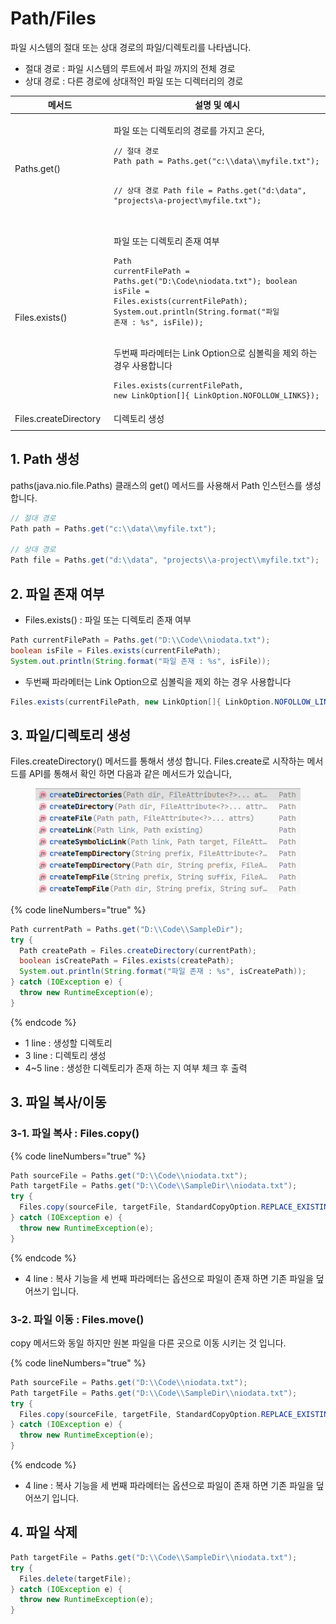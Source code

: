 # Path/Files

파일 시스템의 절대 또는 상대 경로의 파일/디렉토리를 나타냅니다.&#x20;

* 절대 경로 : 파일 시스템의 루트에서 파일 까지의 전체 경로
* 상대 경로 : 다른 경로에 상대적인 파일 또는 디렉터리의 경로

<table><thead><tr><th width="144">메서드</th><th>설명 및 예시</th></tr></thead><tbody><tr><td>Paths.get()</td><td><p>파일 또는 디렉토리의 경로를 가지고 온다,</p><pre class="language-java"><code class="lang-java">// 절대 경로
Path path = Paths.get("c:\\data\\myfile.txt");

// 상대 경로
Path file = Paths.get("d:\\data", "projects\\a-project\\myfile.txt");
</code></pre></td></tr><tr><td>Files.exists()</td><td><p>파일  또는 디렉토리 존재 여부 </p><pre class="language-java"><code class="lang-java">Path currentFilePath = Paths.get("D:\\Code\\niodata.txt");
boolean isFile = Files.exists(currentFilePath);
System.out.println(String.format("파일 존재 : %s", isFile));
</code></pre><p><br>두번째 파라메터는 Link Option으로 심볼릭을 제외 하는 경우 사용합니다</p><pre class="language-java"><code class="lang-java">Files.exists(currentFilePath, new LinkOption[]{ LinkOption.NOFOLLOW_LINKS});
</code></pre></td></tr><tr><td>Files.createDirectory</td><td>디렉토리 생성</td></tr><tr><td></td><td></td></tr></tbody></table>

## 1. Path 생성

paths(java.nio.file.Paths) 클래스의 get() 메서드를 사용해서 Path 인스턴스를 생성 합니다.

```java
// 절대 경로
Path path = Paths.get("c:\\data\\myfile.txt");

// 상대 경로
Path file = Paths.get("d:\\data", "projects\\a-project\\myfile.txt");
```

## 2. 파일 존재 여부&#x20;

* Files.exists() : 파일  또는 디렉토리 존재 여부&#x20;

```java
Path currentFilePath = Paths.get("D:\\Code\\niodata.txt");
boolean isFile = Files.exists(currentFilePath);
System.out.println(String.format("파일 존재 : %s", isFile));
```

* 두번째 파라메터는 Link Option으로 심볼릭을 제외 하는 경우 사용합니다

```java
Files.exists(currentFilePath, new LinkOption[]{ LinkOption.NOFOLLOW_LINKS});
```

## 3. 파일/디렉토리 생성&#x20;

Files.createDirectory() 메서드를 통해서 생성 합니다. Files.create로 시작하는 메서드를 API를 통해서 확인 하면 다음과 같은 메서드가 있습니다,

<figure><img src="../../../.gitbook/assets/image (24).png" alt=""><figcaption></figcaption></figure>

{% code lineNumbers="true" %}
```java
Path currentPath = Paths.get("D:\\Code\\SampleDir");
try {
  Path createPath = Files.createDirectory(currentPath);
  boolean isCreatePath = Files.exists(createPath);
  System.out.println(String.format("파일 존재 : %s", isCreatePath));
} catch (IOException e) {
  throw new RuntimeException(e);
}
```
{% endcode %}

* 1 line : 생성할 디렉토리&#x20;
* 3 line : 디렉토리 생성&#x20;
* 4\~5 line : 생성한 디렉토리가 존재 하는 지 여부 체크 후 출력

## 3. 파일 복사/이동

### 3-1.  파일 복사 : Files.copy()

{% code lineNumbers="true" %}
```java
Path sourceFile = Paths.get("D:\\Code\\niodata.txt");
Path targetFile = Paths.get("D:\\Code\\SampleDir\\niodata.txt");
try {
  Files.copy(sourceFile, targetFile, StandardCopyOption.REPLACE_EXISTING);
} catch (IOException e) {
  throw new RuntimeException(e);
}
```
{% endcode %}

* 4 line : 복사 기능을 세 번째 파라메터는 옵션으로 파일이 존재 하면 기존 파일을 덮어쓰기 입니다.

### 3-2.  파일 이동 : Files.move()

copy 메서드와 동일 하지만 원본 파일을 다른 곳으로 이동 시키는 것 입니다.

{% code lineNumbers="true" %}
```java
Path sourceFile = Paths.get("D:\\Code\\niodata.txt");
Path targetFile = Paths.get("D:\\Code\\SampleDir\\niodata.txt");
try {
  Files.copy(sourceFile, targetFile, StandardCopyOption.REPLACE_EXISTING);
} catch (IOException e) {
  throw new RuntimeException(e);
}
```
{% endcode %}

* 4 line : 복사 기능을 세 번째 파라메터는 옵션으로 파일이 존재 하면 기존 파일을 덮어쓰기 입니다.

## 4. 파일 삭제

```java
Path targetFile = Paths.get("D:\\Code\\SampleDir\\niodata.txt");
try {
  Files.delete(targetFile);
} catch (IOException e) {
  throw new RuntimeException(e);
}
```
